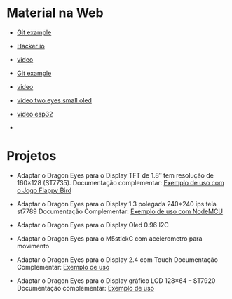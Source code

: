 # Material na Web
* [Git example](https://github.com/Bodmer/ESP8266_uncannyEyes/blob/master/ESP8266_uncannyEyes.ino)

* [Hacker io](https://www.hackster.io/laurentr/halloween-skull-costume-with-uncanny-eyes-on-esp32-376a13)

* [video](https://www.youtube.com/watch?v=uYIc1pLO6Xk)

* [Git example](https://github.com/wermy/Uncanny_Eyes/blob/master/uncannyEyes/uncannyEyes.ino)

* [video](https://www.youtube.com/watch?v=crMSpkif-k4&feature=emb_rel_pause)

* [video two eyes small oled](https://www.youtube.com/watch?v=n3Fj2zCOv98)
* [video esp32](https://www.youtube.com/watch?v=IWmCF2b6fyw)
*

# Projetos
* Adaptar o Dragon Eyes para o Display TFT de 1.8″ tem resolução de 160×128 (ST7735). 
Documentação complementar: [Exemplo de uso com o Jogo Flappy Bird](https://www.filipeflop.com/blog/jogando-flappy-bird-com-arduino/) 


* Adaptar o Dragon Eyes para o Display 1.3 polegada 240*240 ips tela st7789
Documentação Complementar: [Exemplo de uso com NodeMCU](https://simple-circuit.com/esp8266-nodemcu-st7789-tft-ips-display/)

* Adaptar o Dragon Eyes para o Display Oled 0.96 I2C

* Adaptar o Dragon Eyes para o M5stickC com acelerometro para movimento

* Adaptar o Dragon Eyes para o Display 2.4 com Touch 
Documentação Complementar: [Exemplo de uso](https://create.arduino.cc/projecthub/electropeak/arduino-2-4-touch-screen-lcd-shield-tutorial-fe6f05)

* Adaptar o Dragon Eyes para o Display gráfico LCD 128×64 – ST7920
Documentação complementar: [Exemplo de uso](https://www.arduinoecia.com.br/display-grafico-lcd-128x64-st7920-arduino/) 

